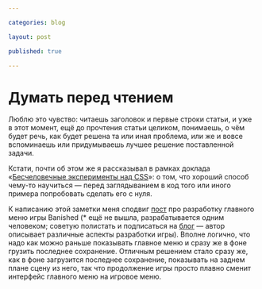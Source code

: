 ```yaml
---

categories: blog

layout: post

published: true

---
```


# Думать перед чтением

Люблю это чувство: читаешь заголовок и первые строки статьи, и уже в этот момент, ещё до прочтения статьи целиком, понимаешь, о чём будет речь, как будет решена та или иная проблема, или же и вовсе вспоминаешь или придумываешь лучшее решение поставленной задачи.

Кстати, почти об этом же я рассказывал в рамках доклада «[Бесчеловечные эксперименты над CSS](http://vimeo.com/34190518)»: о том, что хороший способ чему-то научиться — перед заглядыванием в код того или иного примера попробовать сделать его с нуля.

К написанию этой заметки меня сподвиг [пост](http://www.shiningrocksoftware.com/?p=1303) про разработку главного меню игры
<span class="sidenote" id="banished">Banished (* ещё не вышла, разрабатывается одним человеком; советую полистать и подписаться на [блог](http://www.shiningrocksoftware.com/) — автор описывает различные аспекты разработки игры)</span>. Вполне логично, что надо как можно раньше показывать главное меню и сразу же в фоне грузить последнее сохранение. Отличным решением стало сразу же, как в фоне загрузится последнее сохранение, показывать на заднем плане сцену из него, так что продолжение игры просто плавно сменит интерфейс главного меню на игровое меню.